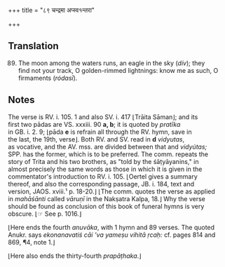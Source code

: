 +++
title = "८९ चन्द्रमा अप्स्व१न्तरा"

+++
## Translation
89. The moon among the waters runs, an eagle in the sky (*dív*); they  
find not your track, O golden-rimmed lightnings: know me as such, O  
firmaments (*ródasī*).

## Notes
The verse is RV. i. 105. 1 and also SV. i. 417 ⌊Trāita Sāman⌋; and its  
first two pādas are VS. xxxiii. 90 **a, b**; it is quoted by *pratīka*  
in GB. i. 2. 9; ⌊pāda **e** is refrain all through the RV. hymn, save in  
the last, the 19th, verse⌋. Both RV. and SV. read in **d** *vidyutas*,  
as vocative, and the AV. mss. are divided between that and *vidyútas;*  
SPP. has the former, which is to be preferred. The comm. repeats the  
story of Trita and his two brothers, as "told by the śāṭyāyanins," in  
almost precisely the same words as those in which it is given in the  
commentator's introduction to RV. i. 105. ⌊Oertel gives a summary  
thereof, and also the corresponding passage, JB. i. 184, text and  
version, JAOS. xviii.¹ p. 18-20.⌋ ⌊The comm. quotes the verse as applied  
in *mahāśānti* called *vāruṇī* in the Nakṣatra Kalpa, 18.⌋ Why the verse  
should be found as conclusion of this book of funeral hymns is very  
obscure. ⌊☞ See p. 1016.⌋  
  
⌊Here ends the fourth *anuvāka*, with 1 hymn and 89 verses. The quoted  
Anukr. says *ekonanavatiś cāi ’va yameṣu vihitā ṛcaḥ:* cf. pages 814 and  
869, ¶4, note 1.⌋  
  
⌊Here also ends the thirty-fourth *prapāṭhaka*.⌋
